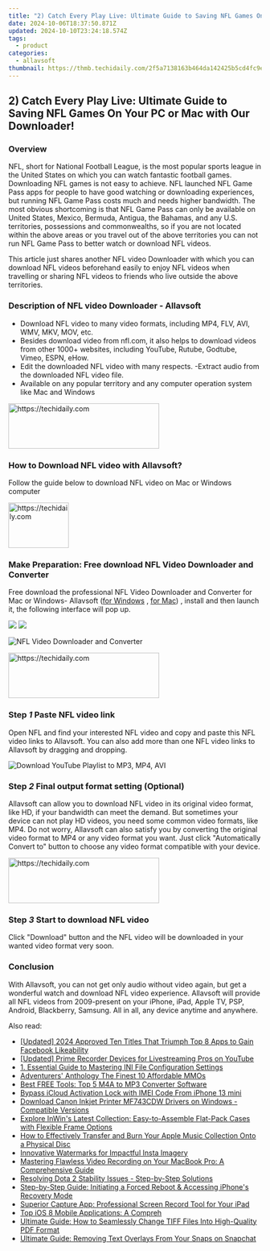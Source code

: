 ```yaml
---
title: "2) Catch Every Play Live: Ultimate Guide to Saving NFL Games On Your PC or Mac with Our Downloader!"
date: 2024-10-06T18:37:50.871Z
updated: 2024-10-10T23:24:18.574Z
tags:
  - product
categories:
  - allavsoft
thumbnail: https://thmb.techidaily.com/2f5a7138163b464da142425b5cd4fc9ef8759bb9361cd872c71016b4ccd5a432.jpg
---
```


## 2) Catch Every Play Live: Ultimate Guide to Saving NFL Games On Your PC or Mac with Our Downloader!

### Overview

NFL, short for National Football League, is the most popular sports league in the United States on which you can watch fantastic football games. Downloading NFL games is not easy to achieve. NFL launched NFL Game Pass apps for people to have good watching or downloading experiences, but running NFL Game Pass costs much and needs higher bandwidth. The most obvious shortcoming is that NFL Game Pass can only be available on United States, Mexico, Bermuda, Antigua, the Bahamas, and any U.S. territories, possessions and commonwealths, so if you are not located within the above areas or you travel out of the above territories you can not run NFL Game Pass to better watch or download NFL videos.

This article just shares another NFL video Downloader with which you can download NFL videos beforehand easily to enjoy NFL videos when travelling or sharing NFL videos to friends who live outside the above territories.

### Description of NFL video Downloader - Allavsoft

* Download NFL video to many video formats, including MP4, FLV, AVI, WMV, MKV, MOV, etc.
* Besides download video from nfl.com, it also helps to download videos from other 1000+ websites, including YouTube, Rutube, Godtube, Vimeo, ESPN, eHow.
* Edit the downloaded NFL video with many respects. -Extract audio from the downloaded NFL video file.
* Available on any popular territory and any computer operation system like Mac and Windows

<!-- affiliate ads begin -->
<a href="https://25home.pxf.io/c/5597632/2148646/16836" target="_top" id="2148646">
  <img src="//a.impactradius-go.com/display-ad/16836-2148646" border="0" alt="https://techidaily.com" width="300" height="90"/>
</a>
<img height="0" width="0" src="https://25home.pxf.io/i/5597632/2148646/16836" style="position:absolute;visibility:hidden;" border="0" />
<!-- affiliate ads end -->

### How to Download NFL video with Allavsoft?

Follow the guide below to download NFL video on Mac or Windows computer

<!-- affiliate ads begin -->
<a href="https://bluettifr.pxf.io/c/5597632/2145079/17095" target="_top" id="2145079">
  <img src="//a.impactradius-go.com/display-ad/17095-2145079" border="0" alt="https://techidaily.com" width="120" height="90"/>
</a>
<img height="0" width="0" src="https://bluettifr.pxf.io/i/5597632/2145079/17095" style="position:absolute;visibility:hidden;" border="0" />
<!-- affiliate ads end -->

### Make Preparation: Free download NFL Video Downloader and Converter

Free download the professional NFL Video Downloader and Converter for Mac or Windows- Allavsoft ([for Windows](https://tools.techidaily.com/allavsoft/products/) , [for Mac](https://tools.techidaily.com/allavsoft/products/)) , install and then launch it, the following interface will pop up.

[![](https://www.allavsoft.com/how-to/../images/how-to/free-download-win.jpg)](https://tools.techidaily.com/allavsoft/products/) [![](https://www.allavsoft.com/how-to/../images/how-to/free-download-mac.jpg)](https://tools.techidaily.com/allavsoft/products/)

![NFL Video Downloader and Converter](https://www.allavsoft.com/how-to/../images/allavsoft-mac/screen-shot-600.jpg)

<!-- affiliate ads begin -->
<a href="https://aidotcom.pxf.io/c/5597632/2129041/19576" target="_top" id="2129041">
  <img src="//a.impactradius-go.com/display-ad/19576-2129041" border="0" alt="https://techidaily.com" width="300" height="90"/>
</a>
<img height="0" width="0" src="https://aidotcom.pxf.io/i/5597632/2129041/19576" style="position:absolute;visibility:hidden;" border="0" />
<!-- affiliate ads end -->

### Step _1_ Paste NFL video link

Open NFL and find your interested NFL video and copy and paste this NFL video links to Allavsoft. You can also add more than one NFL video links to Allavsoft by dragging and dropping.

![Download YouTube Playlist to MP3, MP4, AVI](https://www.allavsoft.com/how-to/../images/how-to/download-youtube-palylist-to-mp3-mp4-avi-on-mac-windows/download-youtube-playlist-to-mp3-mp4-avi.jpg)

### Step _2_ Final output format setting (Optional)

Allavsoft can allow you to download NFL video in its original video format, like HD, if your bandwidth can meet the demand. But sometimes your device can not play HD videos, you need some common video formats, like MP4\. Do not worry, Allavsoft can also satisfy you by converting the original video format to MP4 or any video format you want. Just click "Automatically Convert to" button to choose any video format compatible with your device.

<!-- affiliate ads begin -->
<a href="https://aligracehair.sjv.io/c/5597632/2006955/19272" target="_top" id="2006955">
  <img src="//a.impactradius-go.com/display-ad/19272-2006955" border="0" alt="https://techidaily.com" width="300" height="90"/>
</a>
<img height="0" width="0" src="https://aligracehair.sjv.io/i/5597632/2006955/19272" style="position:absolute;visibility:hidden;" border="0" />
<!-- affiliate ads end -->

### Step _3_ Start to download NFL video

Click "Download" button and the NFL video will be downloaded in your wanted video format very soon.

### Conclusion

With Allavsoft, you can not get only audio without video again, but get a wonderful watch and download NFL video experience. Allavsoft will provide all NFL videos from 2009-present on your iPhone, iPad, Apple TV, PSP, Android, Blackberry, Samsung. All in all, any device anytime and anywhere.

<ins class="adsbygoogle"
     style="display:block"
     data-ad-format="autorelaxed"
     data-ad-client="ca-pub-7571918770474297"
     data-ad-slot="1223367746"></ins>

<ins class="adsbygoogle"
     style="display:block"
     data-ad-client="ca-pub-7571918770474297"
     data-ad-slot="8358498916"
     data-ad-format="auto"
     data-full-width-responsive="true"></ins>

<span class="atpl-alsoreadstyle">Also read:</span>
<div><ul>
<li><a href="https://facebook-clips.techidaily.com/updated-2024-approved-ten-titles-that-triumph-top-8-apps-to-gain-facebook-likeability/"><u>[Updated] 2024 Approved Ten Titles That Triumph Top 8 Apps to Gain Facebook Likeability</u></a></li>
<li><a href="https://facebook-video-share.techidaily.com/updated-prime-recorder-devices-for-livestreaming-pros-on-youtube/"><u>[Updated] Prime Recorder Devices for Livestreaming Pros on YouTube</u></a></li>
<li><a href="https://fox-within.techidaily.com/1-essential-guide-to-mastering-ini-file-configuration-settings/"><u>1. Essential Guide to Mastering INI File Configuration Settings</u></a></li>
<li><a href="https://video-screen-grab.techidaily.com/adventurers-anthology-the-finest-10-affordable-mmos/"><u>Adventurers' Anthology The Finest 10 Affordable MMOs</u></a></li>
<li><a href="https://fox-within.techidaily.com/best-free-tools-top-5-m4a-to-mp3-converter-software/"><u>Best FREE Tools: Top 5 M4A to MP3 Converter Software</u></a></li>
<li><a href="https://activate-lock.techidaily.com/bypass-icloud-activation-lock-with-imei-code-from-iphone-13-mini-by-drfone-ios/"><u>Bypass iCloud Activation Lock with IMEI Code From iPhone 13 mini</u></a></li>
<li><a href="https://driver-download.techidaily.com/download-canon-inkjet-printer-mf743cdw-drivers-on-windows-compatible-versions/"><u>Download Canon Inkjet Printer MF743CDW Drivers on Windows - Compatible Versions</u></a></li>
<li><a href="https://hardware-tips.techidaily.com/explore-inwins-latest-collection-easy-to-assemble-flat-pack-cases-with-flexible-frame-options/"><u>Explore InWin's Latest Collection: Easy-to-Assemble Flat-Pack Cases with Flexible Frame Options</u></a></li>
<li><a href="https://fox-within.techidaily.com/how-to-effectively-transfer-and-burn-your-apple-music-collection-onto-a-physical-disc/"><u>How to Effectively Transfer and Burn Your Apple Music Collection Onto a Physical Disc</u></a></li>
<li><a href="https://instagram-clips.techidaily.com/innovative-watermarks-for-impactful-insta-imagery/"><u>Innovative Watermarks for Impactful Insta Imagery</u></a></li>
<li><a href="https://fox-within.techidaily.com/mastering-flawless-video-recording-on-your-macbook-pro-a-comprehensive-guide/"><u>Mastering Flawless Video Recording on Your MacBook Pro: A Comprehensive Guide</u></a></li>
<li><a href="https://win-blog.techidaily.com/1723012172491-resolving-dota-2-stability-issues-step-by-step-solutions/"><u>Resolving Dota 2 Stability Issues - Step-by-Step Solutions</u></a></li>
<li><a href="https://fox-that.techidaily.com/step-by-step-guide-initiating-a-forced-reboot-and-accessing-iphones-recovery-mode/"><u>Step-by-Step Guide: Initiating a Forced Reboot & Accessing iPhone's Recovery Mode</u></a></li>
<li><a href="https://fox-within.techidaily.com/superior-capture-app-professional-screen-record-tool-for-your-ipad/"><u>Superior Capture App: Professional Screen Record Tool for Your iPad</u></a></li>
<li><a href="https://fox-within.techidaily.com/top-ios-8-mobile-applications-a-compreh/"><u>Top iOS 8 Mobile Applications: A Compreh</u></a></li>
<li><a href="https://fox-within.techidaily.com/ultimate-guide-how-to-seamlessly-change-tiff-files-into-high-quality-pdf-format/"><u>Ultimate Guide: How to Seamlessly Change TIFF Files Into High-Quality PDF Format</u></a></li>
<li><a href="https://fox-within.techidaily.com/ultimate-guide-removing-text-overlays-from-your-snaps-on-snapchat/"><u>Ultimate Guide: Removing Text Overlays From Your Snaps on Snapchat</u></a></li>
</ul></div>

